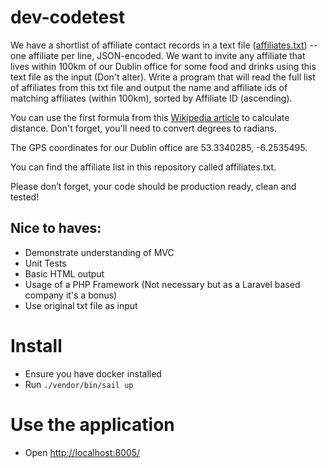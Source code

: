 # dev-codetest
We have a shortlist of affiliate contact records in a text file ([affiliates.txt](http://localhost:8005/affiliates.txt)) -- one affiliate per line, JSON-encoded. We want to invite any affiliate that lives within 100km of our Dublin office for some food and drinks using this text file as the input (Don't alter). Write a program that will read the full list of affiliates from this txt file and output the name and affiliate ids of matching affiliates (within 100km), sorted by Affiliate ID (ascending).

You can use the first formula from this [Wikipedia article](https://en.wikipedia.org/wiki/Great-circle_distance) to calculate distance. Don't forget, you'll need to convert degrees to radians.

The GPS coordinates for our Dublin office are 53.3340285, -6.2535495.

You can find the affiliate list in this repository called affiliates.txt.

Please don’t forget, your code should be production ready, clean and tested!

## Nice to haves:
- Demonstrate understanding of MVC
- Unit Tests
- Basic HTML output
- Usage of a PHP Framework (Not necessary but as a Laravel based company it's a bonus)
- Use original txt file as input 


# Install
- Ensure you have docker installed
- Run `./vendor/bin/sail up`

# Use the application
- Open [http://localhost:8005/](http://localhost:8005/)
